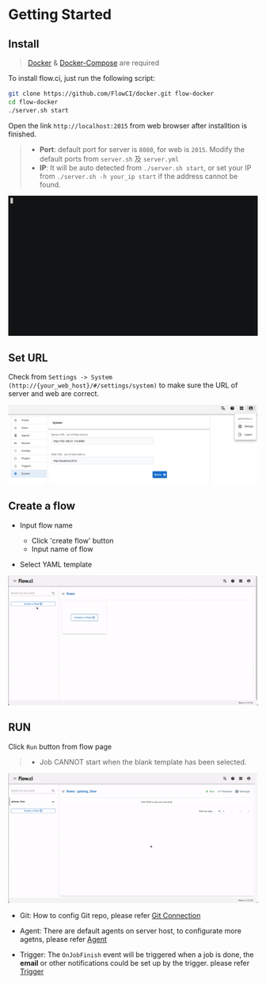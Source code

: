 # Getting Started

## Install

> [Docker](https://docs.docker.com/install/) & [Docker-Compose](https://docs.docker.com/compose/install/) are required

To install flow.ci, just run the following script:

```bash
git clone https://github.com/FlowCI/docker.git flow-docker
cd flow-docker
./server.sh start
```

Open the link `http://localhost:2015` from web browser after installtion is finished.

> - __Port__: default port for server is `8080`, for web is `2015`. Modify the default ports from `server.sh` 及 `server.yml`
> - __IP__: It will be auto detected from `./server.sh start`, or set your IP from `./server.sh -h your_ip start` if the address cannot be found.

![cmd](../../_images/start_server.gif)


## Set URL

Check from `Settings -> System` `(http://{your_web_host}/#/settings/system)` to make sure the URL of server and web are correct.

![config_url](../../_images/config_server_url.png)

## Create a flow

- Input flow name
  - Click 'create flow' button
  - Input name of flow
  
- Select YAML template

![create_flow](../../_images/create_flow.gif)


## RUN

Click `Run` button from flow page

> - Job CANNOT start when the blank template has been selected.

![start_job](../../_images/start_job.gif)


- Git: How to config Git repo, please refer [Git Connection](en/git/index.md)

- Agent: There are default agents on server host, to configurate more agetns, please refer [Agent](en/agents/index.md)

- Trigger: The `OnJobFinish` event will be triggered when a job is done, the __email__ or other notifications could be set up by the trigger. please refer [Trigger](cn/trigger/on_job_finish.md)
